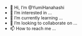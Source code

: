 - 👋 Hi, I’m @YumiHanahashi
- 👀 I’m interested in ...
- 🌱 I’m currently learning ...
- 💞️ I’m looking to collaborate on ...
- 📫 How to reach me ...

<!---
YumiHanahashi/YumiHanahashi is a ✨ special ✨ repository because its `README.md` (this file) appears on your GitHub profile.
You can click the Preview link to take a look at your changes.
--->
